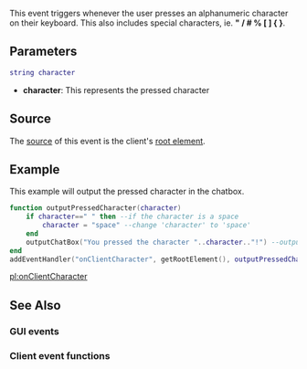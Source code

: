 This event triggers whenever the user presses an alphanumeric character on their keyboard. This also includes special characters, ie. **" / \# % \[ \] { }**.

Parameters
----------

``` lua
string character
```

-   **character**: This represents the pressed character

Source
------

The [source](/docs/event_system#event_source.md "wikilink") of this event is the client's [root element](/docs/root_element.md "wikilink").

Example
-------

This example will output the pressed character in the chatbox.

``` lua
function outputPressedCharacter(character)
    if character==" " then --if the character is a space
        character = "space" --change 'character' to 'space'
    end
    outputChatBox("You pressed the character "..character.."!") --output the character
end
addEventHandler("onClientCharacter", getRootElement(), outputPressedCharacter)
```

[pl:onClientCharacter](/docs/pl:onclientcharacter.md "wikilink")

See Also
--------

### GUI events

### Client event functions
